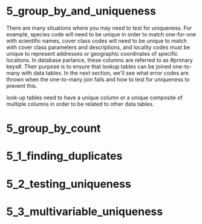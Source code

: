 

# 5_group_by_and_uniqueness

There are many situations where you may need to test for uniqueness. For example, species code will need to be unique in order to match one-for-one with scientific names, cover class codes will need to be unique to match with cover class parameters and descriptions, and locality codes must be unique to represent addresses or geographic coordinates of specific locations. In database parlance, these columns are referred to as #primary keys#. Their purpose is to ensure that lookup tables can be joined one-to-many with data tables. In the next section, we'll see what error codes are thrown when the one-to-many join fails and how to test for uniqueness to prevent this.




look-up tables need to have a unique column or a unique composite of multiple columns in order to be related to other data tables.  

# 5_group_by_count
    
# 5_1_finding_duplicates 
    
# 5_2_testing_uniqueness

# 5_3_multivariable_uniqueness